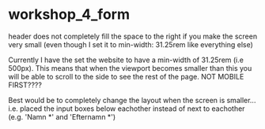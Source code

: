 # workshop_4_form

header does not completely fill the space to the right if you make the screen very small (even though I set it to min-width: 31.25rem like everything else)

Currently I have the set the website to have a min-width of 31.25rem (i.e 500px). This means that when the viewport becomes smaller than this you will be able to scroll to the side to see the rest of the page. NOT MOBILE FIRST????

Best would be to completely change the layout when the screen is smaller... i.e. placed the input boxes below eachother instead of next to eachother (e.g. 'Namn *' and 'Efternamn *')